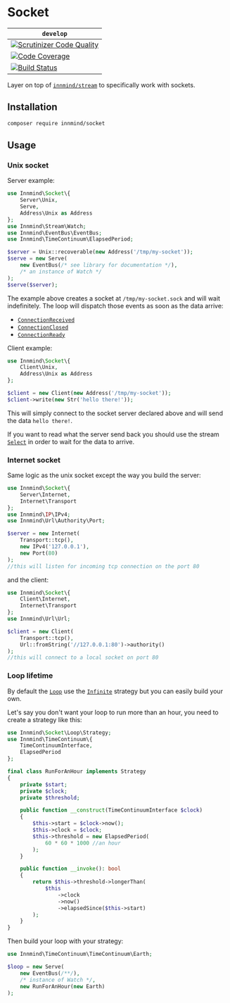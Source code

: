 # Socket

| `develop` |
|-----------|
| [![Scrutinizer Code Quality](https://scrutinizer-ci.com/g/Innmind/Socket/badges/quality-score.png?b=develop)](https://scrutinizer-ci.com/g/Innmind/Socket/?branch=develop) |
| [![Code Coverage](https://scrutinizer-ci.com/g/Innmind/Socket/badges/coverage.png?b=develop)](https://scrutinizer-ci.com/g/Innmind/Socket/?branch=develop) |
| [![Build Status](https://scrutinizer-ci.com/g/Innmind/Socket/badges/build.png?b=develop)](https://scrutinizer-ci.com/g/Innmind/Socket/build-status/develop) |

Layer on top of [`innmind/stream`](https://github.com/Innmind/Stream) to specifically work with sockets.

## Installation

```sh
composer require innmind/socket
```

## Usage

### Unix socket

Server example:

```php
use Innmind\Socket\{
    Server\Unix,
    Serve,
    Address\Unix as Address
};
use Innmind\Stream\Watch;
use Innmind\EventBus\EventBus;
use Innmind\TimeContinuum\ElapsedPeriod;

$server = Unix::recoverable(new Address('/tmp/my-socket'));
$serve = new Serve(
    new EventBus(/* see library for documentation */),
    /* an instance of Watch */
);
$serve($server);
```

The example above creates a socket at `/tmp/my-socket.sock` and will wait indefinitely. The loop will dispatch those events as soon as the data arrive:

* [`ConnectionReceived`](src/Event/ConnectionReceived.php)
* [`ConnectionClosed`](src/Event/ConnectionClosed.php)
* [`ConnectionReady`](src/Event/ConnectionReady.php)

Client example:

```php
use Innmind\Socket\{
    Client\Unix,
    Address\Unix as Address
};

$client = new Client(new Address('/tmp/my-socket'));
$client->write(new Str('hello there!'));
```

This will simply connect to the socket server declared above and will send the data `hello there!`.

If you want to read what the server send back you should use the stream [`Select`](https://github.com/Innmind/Stream#usage) in order to wait for the data to arrive.

### Internet socket

Same logic as the unix socket except the way you build the server:

```php
use Innmind\Socket\{
    Server\Internet,
    Internet\Transport
};
use Innmind\IP\IPv4;
use Innmind\Url\Authority\Port;

$server = new Internet(
    Transport::tcp(),
    new IPv4('127.0.0.1'),
    new Port(80)
);
//this will listen for incoming tcp connection on the port 80
```

and the client:

```php
use Innmind\Socket\{
    Client\Internet,
    Internet\Transport
};
use Innmind\Url\Url;

$client = new Client(
    Transport::tcp(),
    Url::fromString('//127.0.0.1:80')->authority()
);
//this will connect to a local socket on port 80
```

### Loop lifetime

By default the [`Loop`](src/Loop.php) use the [`Infinite`](src/Loop/Strategy/Infinite.php) strategy but you can easily build your own.

Let's say you don't want your loop to run more than an hour, you need to create a strategy like this:

```php
use Innmind\Socket\Loop\Strategy;
use Innmind\TimeContinuum\{
    TimeContinuumInterface,
    ElapsedPeriod
};

final class RunForAnHour implements Strategy
{
    private $start;
    private $clock;
    private $threshold;

    public function __construct(TimeContinuumInterface $clock)
    {
        $this->start = $clock->now();
        $this->clock = $clock;
        $this->threshold = new ElapsedPeriod(
            60 * 60 * 1000 //an hour
        );
    }

    public function __invoke(): bool
    {
        return $this->threshold->longerThan(
            $this
                ->clock
                ->now()
                ->elapsedSince($this->start)
        );
    }
}
```

Then build your loop with your strategy:

```php
use Innmind\TimeContinuum\TimeContinuum\Earth;

$loop = new Serve(
    new EventBus(/**/),
    /* instance of Watch */,
    new RunForAnHour(new Earth)
);
```
